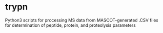 # trypn
Python3 scripts for processing MS data from MASCOT-generated .CSV files for determination of peptide, protein, and proteolysis parameters
